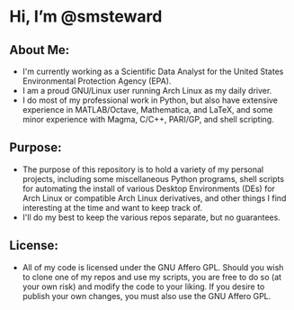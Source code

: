 # Hi, I’m @smsteward
## About Me:
   - I'm currently working as a Scientific Data Analyst for the United States Environmental Protection Agency (EPA).
   - I am a proud GNU/Linux user running Arch Linux as my daily driver.
   - I do most of my professional work in Python, but also have extensive experience in MATLAB/Octave, Mathematica,
       and LaTeX, and some minor experience with Magma, C/C++, PARI/GP, and shell scripting.

## Purpose:
   - The purpose of this repository is to hold a variety of my personal projects, including some miscellaneous Python programs, 
     shell scripts for automating the install of various Desktop Environments (DEs) for Arch Linux or compatible
     Arch Linux derivatives, and other things I find interesting at the time and want to keep track of.
   - I'll do my best to keep the various repos separate, but no guarantees.

## License:
   - All of my code is licensed under the GNU Affero GPL. Should you wish to clone one of my repos and use my scripts,
     you are free to do so (at your own risk) and modify the code to your liking. If you desire to publish your own changes,
     you must also use the GNU Affero GPL.
